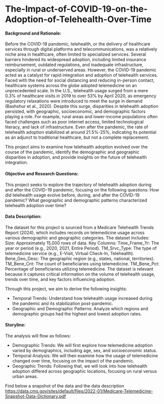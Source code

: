 # The-Impact-of-COVID-19-on-the-Adoption-of-Telehealth-Over-Time

#### Background and Rationale:

Before the COVID-19 pandemic, telehealth, or the delivery of healthcare services through digital platforms and telecommunications, was a relatively niche area in healthcare, often limited to specialized services. Several barriers hindered its widespread adoption, including limited insurance reimbursement, outdated regulations, and inadequate infrastructure, especially in rural or underserved areas.
However, the COVID-19 pandemic acted as a catalyst for rapid integration and adoption of telehealth services. Faced with the need for social distancing and reducing in-person contact, healthcare systems across the globe adopted telemedicine on an unprecedented scale. In the U.S., telehealth usage surged from a mere 0.3% of healthcare visits in 2019 to over 53% by April 2020, as emergency regulatory relaxations were introduced to meet the surge in demand (Bashshur et al., 2020).
Despite this surge, disparities in telehealth adoption persisted, with geographic, socioeconomic, and demographic factors playing a role. For example, rural areas and lower-income populations often faced challenges such as poor internet access, limited technological literacy, and lack of infrastructure. Even after the pandemic, the rate of telehealth adoption stabilized at around 21.5%-25%, indicating its potential as an adjunct to traditional healthcare, but not a complete replacement.

This project aims to examine how telehealth adoption evolved over the course of the pandemic, identify the demographic and geographic disparities in adoption, and provide insights on the future of telehealth integration.

#### Objective and Research Questions:

This project seeks to explore the trajectory of telehealth adoption during and after the COVID-19 pandemic, focusing on the following questions:
How did telehealth usage evolve before, during, and after the COVID-19 pandemic? What geographic and demographic patterns characterized telehealth adoption over time?

#### Data Description: 

The dataset for this project is sourced from a Medicare Telehealth Trends Report (2024), which includes records on telemedicine usage across various demographic and geographic categories. The dataset includes:
Size: Approximately 15,000 rows of data. Key Columns: Time_Frame_Yr: The year or period (e.g., 2020, 2021, Entire Period). TM_Srvc_Type: The type of telemedicine service (e.g., E-Visit, Virtual Check-In, Telehealth). Bene_Geo_Desc: The geographic region (e.g., states, national, territories). TM_Bene_Cnt: The count of beneficiaries using telemedicine. TM_Bene_Pct: Percentage of beneficiaries utilizing telemedicine. The dataset is relevant because it captures critical information on the volume of telehealth usage, trends over time, and key factors influencing adoption.

Through this project, we aim to derive the following insights:

* Temporal Trends: Understand how telehealth usage increased during the pandemic and its stabilization post-pandemic.
* Geographic and Demographic Patterns: Analyze which regions and demographic groups had the highest and lowest adoption rates. 

#### Storyline:
The analysis will flow as follows:
* Demographic Trends: We will first explore how telemedicine adoption varied by demographics, including age, sex, and socioeconomic status.
* Temporal Analysis: We will then examine how the usage of telemedicine changed over time, focusing on the impact of the pandemic.
* Geographic Trends: Following that, we will look into how telehealth adoption differed across geographic locations, focusing on rural versus urban areas.

Find below a snapshot of the data and the data description https://data.cms.gov/sites/default/files/2022-01/Medicare-Telemedicine-Snapshot-Data-Dictionary.pdf
